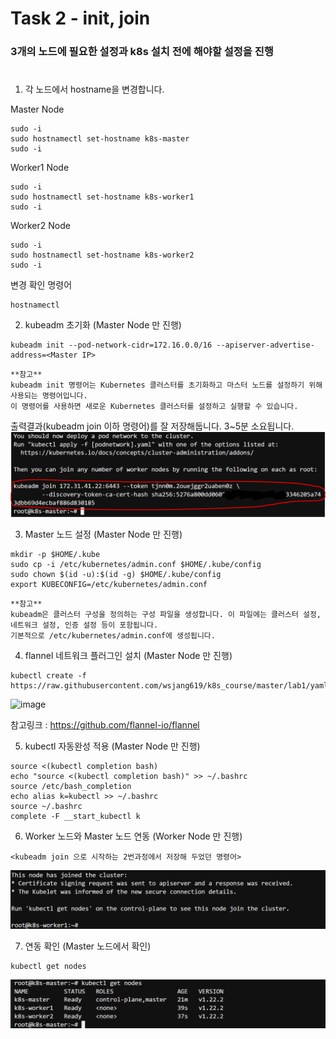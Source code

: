# Task 2 - init, join

### 3개의 노드에 필요한 설정과 k8s 설치 전에 해야할 설정을 진행
#
1. 각 노드에서 hostname을 변경합니다.

Master Node
```
sudo -i
sudo hostnamectl set-hostname k8s-master
sudo -i
```
Worker1 Node
```
sudo -i
sudo hostnamectl set-hostname k8s-worker1
sudo -i
```
Worker2 Node
```
sudo -i
sudo hostnamectl set-hostname k8s-worker2
sudo -i
```
변경 확인 명령어
```
hostnamectl
```

2. kubeadm 초기화 (Master Node 만 진행)
```
kubeadm init --pod-network-cidr=172.16.0.0/16 --apiserver-advertise-address=<Master IP>
```
```
**참고**
kubeadm init 명령어는 Kubernetes 클러스터를 초기화하고 마스터 노드를 설정하기 위해 사용되는 명령어입니다.
이 명령어를 사용하면 새로운 Kubernetes 클러스터를 설정하고 실행할 수 있습니다.
```

출력결과(kubeadm join 이하 명령어)를 잘 저장해둡니다.
3~5분 소요됩니다.
![](./img/3-kubeadm-init-result.png)

3. Master 노드 설정 (Master Node 만 진행)
```
mkdir -p $HOME/.kube
sudo cp -i /etc/kubernetes/admin.conf $HOME/.kube/config
sudo chown $(id -u):$(id -g) $HOME/.kube/config
export KUBECONFIG=/etc/kubernetes/admin.conf
```
```
**참고** 
kubeadm은 클러스터 구성을 정의하는 구성 파일을 생성합니다. 이 파일에는 클러스터 설정, 네트워크 설정, 인증 설정 등이 포함됩니다.
기본적으로 /etc/kubernetes/admin.conf에 생성됩니다.
```

4. flannel 네트워크 플러그인 설치 (Master Node 만 진행)
```
kubectl create -f https://raw.githubusercontent.com/wsjang619/k8s_course/master/lab1/yaml/flannel.yaml
```
![image](https://user-images.githubusercontent.com/92773629/218712109-bbb4fe31-ea4c-410b-8e98-c42c7aed2d61.png)

참고링크 : https://github.com/flannel-io/flannel

5. kubectl 자동완성 적용 (Master Node 만 진행)
```
source <(kubectl completion bash)
echo "source <(kubectl completion bash)" >> ~/.bashrc
source /etc/bash_completion
echo alias k=kubectl >> ~/.bashrc
source ~/.bashrc
complete -F __start_kubectl k
```



6. Worker 노드와 Master 노드 연동 (Worker Node 만 진행)

```
<kubeadm join 으로 시작하는 2번과정에서 저장해 두었던 명령어>
```
![](./img/3-kubeadm-join-result.png)


7. 연동 확인 (Master 노드에서 확인)
```
kubectl get nodes
```

![](./img/3-kubectl-get-nodes.png)
